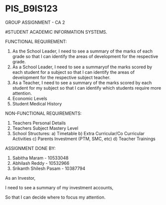 # PIS_B9IS123
GROUP ASSIGNMENT - CA 2

#STUDENT ACADEMIC INFORMATION SYSTEMS.

FUNCTIONAL REQUIREMENT:
  1) As the School Leader, I need to see a summary of the marks of each grade so that I can identify the areas of development for the respective grade.
  2) As a School Leader, I need to see a summaryof the marks scored by each student for a subject so that I can identify the areas of development for the respective subject teacher.
  3) As a Teacher, I need to see a summary of the marks scored by each student for my subject so that I can identify which students require more attention.
  4) Economic Levels
  5) Student Medical History
  
  
NON-FUNCTIONAL REQUIREMENTS:
  1) Teachers Personal Details
  2) Teachers Subject Mastery Level
  3) School Structures:
      a) Timetable
      b) Extra Curricular/Co Curricular Activities
      c) Parents Investment (PTM, SMC, etc)
      d) Teacher Trainings


ASSIGNMENT DONE BY:

  1) Sabitha Maram           - 10533048
  2) Abhilash Reddy          - 10532966
  3) Srikanth Shilesh Pasam  - 10387794




As an Investor,

I need to see a summary of my investment accounts,

So that I can decide where to focus my attention.
